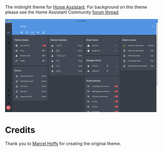 The midnight theme for [Home Assistant]. For background on this theme please
see the Home Assistant Community [forum thread](https://community.home-assistant.io/t/midnight-theme/).

![midnight theme](example.png)

# Credits

Thank you to [Marcel Hoffs](https://community.home-assistant.io/u/marcelhoffs)
for creating the original theme.

[Home Assistant]: https://www.home-assistant.io/
